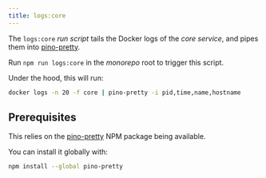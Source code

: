 ```yaml
--- 
title: logs:core
---
```


The `logs:core` _run script_ tails the Docker logs of the _core service_,
and pipes them into [pino-pretty](https://www.npmjs.com/package/pino-pretty).

Run `npm run logs:core` in the _monorepo_ root to trigger this script.

Under the hood, this will run:

```sh title="Terminal"
docker logs -n 20 -f core | pino-pretty -i pid,time,name,hostname
```

## Prerequisites

This relies on the [pino-pretty](https://www.npmjs.com/package/pino-pretty) NPM package being available.

You can install it globally with:

```sh title="Terminal"
npm install --global pino-pretty
```

